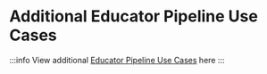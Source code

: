 
# Additional Educator Pipeline Use Cases

:::info
View additional [Educator Pipeline Use Cases](/getting-started/educator-pipeline/use-cases/) here
:::
